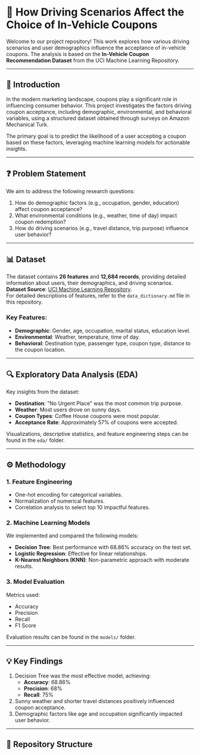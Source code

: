 # 🚗 How Driving Scenarios Affect the Choice of In-Vehicle Coupons

Welcome to our project repository! This work explores how various driving scenarios and user demographics influence the acceptance of in-vehicle coupons. The analysis is based on the **In-Vehicle Coupon Recommendation Dataset** from the UCI Machine Learning Repository.

---

## 📖 Introduction

In the modern marketing landscape, coupons play a significant role in influencing consumer behavior. This project investigates the factors driving coupon acceptance, including demographic, environmental, and behavioral variables, using a structured dataset obtained through surveys on Amazon Mechanical Turk.

The primary goal is to predict the likelihood of a user accepting a coupon based on these factors, leveraging machine learning models for actionable insights.

---

## ❓ Problem Statement

We aim to address the following research questions:
1. How do demographic factors (e.g., occupation, gender, education) affect coupon acceptance?
2. What environmental conditions (e.g., weather, time of day) impact coupon redemption?
3. How do driving scenarios (e.g., travel distance, trip purpose) influence user behavior?

---

## 📊 Dataset

The dataset contains **26 features** and **12,684 records**, providing detailed information about users, their demographics, and driving scenarios.  
**Dataset Source**: [UCI Machine Learning Repository](https://archive.ics.uci.edu/dataset/603/in+vehicle+coupon+recommendation).  
For detailed descriptions of features, refer to the `data_dictionary.md` file in this repository.

### Key Features:
- **Demographic**: Gender, age, occupation, marital status, education level.  
- **Environmental**: Weather, temperature, time of day.  
- **Behavioral**: Destination type, passenger type, coupon type, distance to the coupon location.  

---

## 🔍 Exploratory Data Analysis (EDA)

Key insights from the dataset:
- **Destination**: "No Urgent Place" was the most common trip purpose.
- **Weather**: Most users drove on sunny days.
- **Coupon Types**: Coffee House coupons were most popular.
- **Acceptance Rate**: Approximately 57% of coupons were accepted.

Visualizations, descriptive statistics, and feature engineering steps can be found in the `eda/` folder.

---

## ⚙️ Methodology

### 1. **Feature Engineering**
- One-hot encoding for categorical variables.
- Normalization of numerical features.
- Correlation analysis to select top 10 impactful features.

### 2. **Machine Learning Models**
We implemented and compared the following models:
- **Decision Tree**: Best performance with 68.86% accuracy on the test set.
- **Logistic Regression**: Effective for linear relationships.
- **K-Nearest Neighbors (KNN)**: Non-parametric approach with moderate results.

### 3. **Model Evaluation**
Metrics used:
- Accuracy
- Precision
- Recall
- F1 Score  

Evaluation results can be found in the `models/` folder.

---

## 💡 Key Findings
1. Decision Tree was the most effective model, achieving:
   - **Accuracy**: 68.86%
   - **Precision**: 68%
   - **Recall**: 75%
2. Sunny weather and shorter travel distances positively influenced coupon acceptance.
3. Demographic factors like age and occupation significantly impacted user behavior.

---

## 📂 Repository Structure
